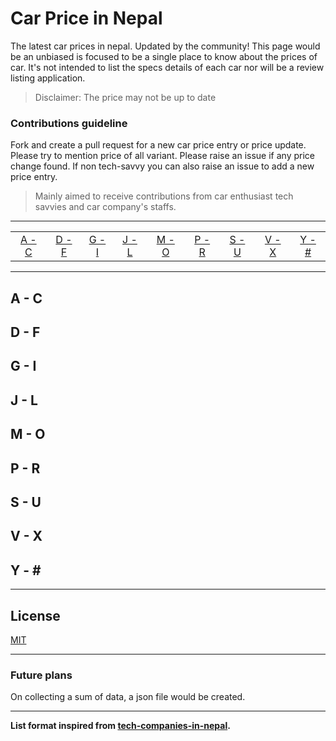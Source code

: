 # Car Price in Nepal

The latest car prices in nepal. Updated by the community!
This page would be an unbiased is focused to be a single place to know about the prices of car.
It's not intended to list the specs details of each car nor will be a review listing application.

> Disclaimer: The price may not be up to date

### Contributions guideline

Fork and create a pull request for a new car price entry or price update. Please try to mention price of all variant.
Please raise an issue if any price change found. If non tech-savvy you can also raise an issue to add a new price entry.

> Mainly aimed to receive contributions from car enthusiast tech savvies and car company's staffs.

---

|                 |                 |                 |                 |                 |                 |                 |                 |                 |
| :-------------: | :-------------: | :-------------: | :-------------: | :-------------: | :-------------: | :-------------: | :-------------: | :-------------: |
| [A - C](#a---c) | [D - F](#d---f) | [G - I](#g---i) | [J - L](#j---l) | [M - O](#m---o) | [P - R](#p---r) | [S - U](#s---u) | [V - X](#v---x) | [Y - \#](#y---) |

---

## A - C

## D - F

## G - I

## J - L

## M - O

## P - R

## S - U

## V - X

## Y - \#

---

## License

[MIT](LICENSE)

---

### Future plans

On collecting a sum of data, a json file would be created.

---

**List format inspired from [tech-companies-in-nepal](https://github.com/mesaugat/tech-companies-in-nepal).**
